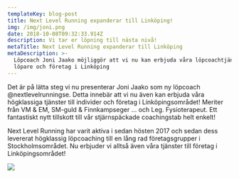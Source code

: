 ```yaml
---
templateKey: blog-post
title: Next Level Running expanderar till Linköping!
img: /img/joni.png
date: 2018-10-08T09:32:33.914Z
description: Vi tar er löpning till nästa nivå!
metaTitle: Next Level Running expanderar till Linköping
metaDescription: >-
  Löpcoach Joni Jaako möjliggör att vi nu kan erbjuda våra löpcoachtjänster till
  löpare och företag i Linköping
---
```

Det är på lätta steg vi nu presenterar Joni Jaako som ny löpcoach @nextlevelrunningse. Detta innebär att vi nu även kan erbjuda våra högklassiga tjänster till individer och företag i Linköpingsområdet! Meriter från VM & EM, SM-guld & Finnkampseger ... och Leg. Fysioterapeut. Ett fantastiskt nytt tillskott till vår stjärnspäckade coachingstab helt enkelt! 

Next Level Running har varit aktiva i sedan hösten 2017 och sedan dess levererat högklassig löpcoaching till en lång rad företagsgrupper i Stockholmsområdet. Nu erbjuder vi alltså även våra tjänster till företag i Linköpingsområdet! 

![](/img/joni.png)
